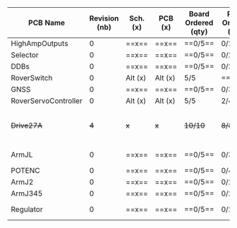 | PCB Name             | Revision (nb) | Sch.(x) | PCB (x) | Board Ordered (qty) | Parts Ordered (qty) | Ass.(qty) | Installed (qty) | Note                              |
| -------------------- | ------------- | ------- | ------- | ------------------- | ------------------- | --------- | --------------- | --------------------------------- |
| HighAmpOutputs       | 0             | ==x==   | ==x==   | ==0/5==             | 0/2                 | 0/2       | 0/1             |                                   |
| Selector             | 0             | ==x==   | ==x==   | ==0/5==             | 0/2                 | 0/2       | 0/1             |                                   |
| DDBs                 | 0             | ==x==   | ==x==   | ==0/5==             | 0/2                 | 0/2       | 0/1             |                                   |
| RoverSwitch          | 0             | Alt (x) | Alt (x) | 5/5                 | ==2/3==             | 1/3       | 0/2             |                                   |
| GNSS                 | 0             | ==x==   | ==x==   | ==0/5==             | 0/3                 | 0/3       | 0/2             |                                   |
| RoverServoController | 0             | Alt (x) | Alt (x) | 5/5                 | 2/4                 | 2/2       | ==0/2==         |                                   |
| ~~Drive27A~~         | ~~4~~         | ~~x~~   | ~~x~~   | ~~10/10~~           | ~~8/8~~             | ~~7/8~~   | ~~4/4~~         | ~~One assembled drive is broken~~ |
| ArmJL                | 0             | ==x==   | ==x==   | ==0/5==             | 0/3                 | 0/3       | 0/2             | Same PCB for J1                   |
| POTENC               | 0             | ==x==   | ==x==   | ==0/5==             | 0/4                 | 0/4       | 0/3             |                                   |
| ArmJ2                | 0             | ==x==   | ==x==   | ==0/5==             | 0/2                 | 0/2       | 0/1             |                                   |
| ArmJ345              | 0             | ==x==   | ==x==   | ==0/5==             | 0/2                 | 0/2       | 0/1             |                                   |
| Regulator            | 0             | ==x==   | ==x==   | ==0/5==             | 0/2                 | 0/2       | 0/1             | 12V for light                     |
